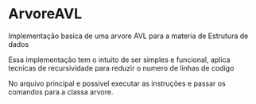 # ArvoreAVL
Implementação basica de uma arvore AVL para a materia de Estrutura de dados


Essa implementação tem o intuito de ser simples e funcional, aplica tecnicas de recursividade para reduzir o numero de linhas de codigo

No arquivo principal e possivel executar as instruções e passar os comandos para a classa arvore.
